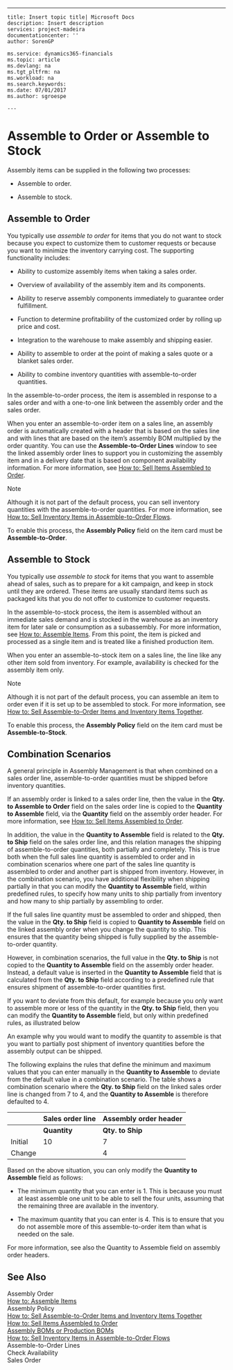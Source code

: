 ---
    title: Insert topic title| Microsoft Docs
    description: Insert description
    services: project-madeira
    documentationcenter: ''
    author: SorenGP

    ms.service: dynamics365-financials
    ms.topic: article
    ms.devlang: na
    ms.tgt_pltfrm: na
    ms.workload: na
    ms.search.keywords:
    ms.date: 07/01/2017
    ms.author: sgroespe

    ---
# Assemble to Order or Assemble to Stock
Assembly items can be supplied in the following two processes:  
  
-   Assemble to order.  
  
-   Assemble to stock.  
  
## Assemble to Order  
 You typically use *assemble to order* for items that you do not want to stock because you expect to customize them to customer requests or because you want to minimize the inventory carrying cost. The supporting functionality includes:  
  
-   Ability to customize assembly items when taking a sales order.  
  
-   Overview of availability of the assembly item and its components.  
  
-   Ability to reserve assembly components immediately to guarantee order fulfillment.  
  
-   Function to determine profitability of the customized order by rolling up price and cost.  
  
-   Integration to the warehouse to make assembly and shipping easier.  
  
-   Ability to assemble to order at the point of making a sales quote or a blanket sales order.  
  
-   Ability to combine inventory quantities with assemble\-to\-order quantities.  
  
 In the assemble\-to\-order process, the item is assembled in response to a sales order and with a one\-to\-one link between the assembly order and the sales order.  
  
 When you enter an assemble\-to\-order item on a sales line, an assembly order is automatically created with a header that is based on the sales line and with lines that are based on the item’s assembly BOM multiplied by the order quantity. You can use the **Assemble\-to\-Order Lines** window to see the linked assembly order lines to support you in customizing the assembly item and in a delivery date that is based on component availability information. For more information, see [How to: Sell Items Assembled to Order](../Sales/how-to-sell-items-assembled-to-order.md).  
  
> [!NOTE]  
>  Although it is not part of the default process, you can sell inventory quantities with the assemble\-to\-order quantities. For more information, see [How to: Sell Inventory Items in Assemble\-to\-Order Flows](../Sales/how-to-sell-inventory-items-in-assemble-to-order-flows.md).  
  
 To enable this process, the **Assembly Policy** field on the item card must be **Assemble\-to\-Order**.  
  
## Assemble to Stock  
 You typically use *assemble to stock* for items that you want to assemble ahead of sales, such as to prepare for a kit campaign, and keep in stock until they are ordered. These items are usually standard items such as packaged kits that you do not offer to customize to customer requests.  
  
 In the assemble\-to\-stock process, the item is assembled without an immediate sales demand and is stocked in the warehouse as an inventory item for later sale or consumption as a subassembly. For more information, see [How to: Assemble Items](../WarehouseActivities/how-to-assemble-items.md). From this point, the item is picked and processed as a single item and is treated like a finished production item.  
  
 When you enter an assemble\-to\-stock item on a sales line, the line like any other item sold from inventory. For example, availability is checked for the assembly item only.  
  
> [!NOTE]  
>  Although it is not part of the default process, you can assemble an item to order even if it is set up to be assembled to stock. For more information, see [How to: Sell Assemble\-to\-Order Items and Inventory Items Together](../Sales/how-to-sell-assemble-to-order-items-and-inventory-items-together.md).  
  
 To enable this process, the **Assembly Policy** field on the item card must be **Assemble\-to\-Stock**.  
  
## Combination Scenarios  
 A general principle in Assembly Management is that when combined on a sales order line, assemble\-to\-order quantities must be shipped before inventory quantities.  
  
 If an assembly order is linked to a sales order line, then the value in the **Qty. to Assemble to Order** field on the sales order line is copied to the **Quantity to Assemble** field, via the **Quantity** field on the assembly order header. For more information, see [How to: Sell Items Assembled to Order](../Sales/how-to-sell-items-assembled-to-order.md).  
  
 In addition, the value in the **Quantity to Assemble** field is related to the **Qty. to Ship** field on the sales order line, and this relation manages the shipping of assemble\-to\-order quantities, both partially and completely. This is true both when the full sales line quantity is assembled to order and in combination scenarios where one part of the sales line quantity is assembled to order and another part is shipped from inventory. However, in the combination scenario, you have additional flexibility when shipping partially in that you can modify the **Quantity to Assemble** field, within predefined rules, to specify how many units to ship partially from inventory and how many to ship partially by assembling to order.  
  
 If the full sales line quantity must be assembled to order and shipped, then the value in the **Qty. to Ship** field is copied to **Quantity to Assemble** field on the linked assembly order when you change the quantity to ship. This ensures that the quantity being shipped is fully supplied by the assemble\-to\-order quantity.  
  
 However, in combination scenarios, the full value in the **Qty. to Ship** is not copied to the **Quantity to Assemble** field on the assembly order header. Instead, a default value is inserted in the **Quantity to Assemble** field that is calculated from the **Qty. to Ship** field according to a predefined rule that ensures shipment of assemble\-to\-order quantities first.  
  
 If you want to deviate from this default, for example because you only want to assemble more or less of the quantity in the **Qty. to Ship** field, then you can modify the **Quantity to Assemble** field, but only within predefined rules, as illustrated below  
  
 An example why you would want to modify the quantity to assemble is that you want to partially post shipment of inventory quantities before the assembly output can be shipped.  
  
 The following explains the rules that define the minimum and maximum values that you can enter manually in the **Quantity to Assemble** to deviate from the default value in a combination scenario. The table shows a combination scenario where the **Qty. to Ship** field on the linked sales order line is changed from 7 to 4, and the **Quantity to Assemble** is therefore defaulted to 4.  
  
||Sales order line|Assembly order header|  
|-|----------------------|---------------------------|  
||**Quantity**|**Qty. to Ship**|**Qty. to Assemble to Order**|**Quantity Shipped**|**Quantity**|**Quantity to Assemble**|**Assembled Quantity**|**Remaining Quantity**|  
|Initial|10|7|7|0|7|7|0|7|  
|Change||4||||4 \(inserted by default\)|||  
  
 Based on the above situation, you can only modify the **Quantity to Assemble** field as follows:  
  
-   The minimum quantity that you can enter is 1. This is because you must at least assemble one unit to be able to sell the four units, assuming that the remaining three are available in the inventory.  
  
-   The maximum quantity that you can enter is 4. This is to ensure that you do not assemble more of this assemble\-to\-order item than what is needed on the sale.  
  
 For more information, see also the Quantity to Assemble field on assembly order headers.  
  
## See Also  
 Assembly Order   
 [How to: Assemble Items](../WarehouseActivities/how-to-assemble-items.md)   
 Assembly Policy   
 [How to: Sell Assemble\-to\-Order Items and Inventory Items Together](../Sales/how-to-sell-assemble-to-order-items-and-inventory-items-together.md)   
 [How to: Sell Items Assembled to Order](../Sales/how-to-sell-items-assembled-to-order.md)   
 [Assembly BOMs or Production BOMs](../DesignAndEngineering/assembly-boms-or-production-boms.md)   
 [How to: Sell Inventory Items in Assemble\-to\-Order Flows](../Sales/how-to-sell-inventory-items-in-assemble-to-order-flows.md)   
 Assemble\-to\-Order Lines   
 Check Availability   
 Sales Order